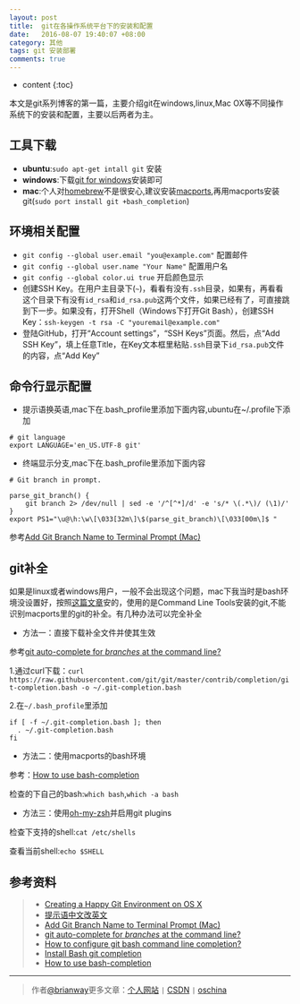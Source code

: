 ```yaml
---
layout: post
title:  git在各操作系统平台下的安装和配置
date:   2016-08-07 19:40:07 +08:00
category: 其他
tags: git 安装部署
comments: true
---
```


* content
{:toc}


本文是git系列博客的第一篇，主要介绍git在windows,linux,Mac OX等不同操作系统下的安装和配置，主要以后两者为主。






## 工具下载

- **ubuntu**:`sudo apt-get intall git` 安装
- **windows**:下载[git for windows](https://git-for-windows.github.io/)安装即可
- **mac**:个人对[homebrew](http://brew.sh/)不是很安心,建议安装[macports](https://www.macports.org/),再用macports安装git(`sudo port install git +bash_completion`)


## 环境相关配置

- `git config --global user.email "you@example.com"` 配置邮件
- `git config --global user.name "Your Name"` 配置用户名
- `git config --global color.ui true` 开启颜色显示
- 创建SSH Key。在用户主目录下(`~`)，看看有没有`.ssh`目录，如果有，再看看这个目录下有没有`id_rsa`和`id_rsa.pub`这两个文件，如果已经有了，可直接跳到下一步。如果没有，打开Shell（Windows下打开Git Bash），创建SSH Key：`ssh-keygen -t rsa -C "youremail@example.com"`
- 登陆GitHub，打开“Account settings”，“SSH Keys”页面。然后，点“Add SSH Key”，填上任意Title，在Key文本框里粘贴`.ssh`目录下`id_rsa.pub`文件的内容，点“Add Key”

## 命令行显示配置

- 提示语换英语,mac下在.bash_profile里添加下面内容,ubuntu在~/.profile下添加

```
# git language
export LANGUAGE='en_US.UTF-8 git'
```

- 终端显示分支,mac下在.bash_profile里添加下面内容

```
# Git branch in prompt.

parse_git_branch() {
    git branch 2> /dev/null | sed -e '/^[^*]/d' -e 's/* \(.*\)/ (\1)/'
}
export PS1="\u@\h:\w\[\033[32m\]\$(parse_git_branch)\[\033[00m\]$ "
```

参考[Add Git Branch Name to Terminal Prompt (Mac)](http://mfitzp.io/article/add-git-branch-name-to-terminal-prompt-mac/)


## git补全

如果是linux或者windows用户，一般不会出现这个问题，mac下我当时是bash环境没设置好，按照[这篇文章](http://www.liaoxuefeng.com/wiki/0013739516305929606dd18361248578c67b8067c8c017b000/00137396287703354d8c6c01c904c7d9ff056ae23da865a000)安的，使用的是Command Line Tools安装的git,不能识别macports里的git的补全。有几种办法可以完全补全

- 方法一：直接下载补全文件并使其生效

参考[git auto-complete for *branches* at the command line?](http://apple.stackexchange.com/questions/55875/git-auto-complete-for-branches-at-the-command-line)

1.通过curl下载：`curl https://raw.githubusercontent.com/git/git/master/contrib/completion/git-completion.bash -o ~/.git-completion.bash`

2.在`~/.bash_profile`里添加

```shell
if [ -f ~/.git-completion.bash ]; then
  . ~/.git-completion.bash
fi
```

- 方法二：使用macports的bash环境

参考：[How to use bash-completion](https://trac.macports.org/wiki/howto/bash-completion)

检查的下自己的bash:`which bash`,`which -a bash`


- 方法三：使用[oh-my-zsh](https://github.com/robbyrussell/oh-my-zsh)并启用git plugins

检查下支持的shell:`cat /etc/shells`

查看当前shell:`echo $SHELL`


## 参考资料

>* [Creating a Happy Git Environment on OS X](https://gist.github.com/trey/2722934)
>* [提示语中文改英文](http://askubuntu.com/questions/320661/change-gits-language-to-english-without-changing-the-locale)
>* [Add Git Branch Name to Terminal Prompt (Mac)](http://mfitzp.io/article/add-git-branch-name-to-terminal-prompt-mac/)
>* [git auto-complete for *branches* at the command line?](http://apple.stackexchange.com/questions/55875/git-auto-complete-for-branches-at-the-command-line)
>* [How to configure git bash command line completion?](http://stackoverflow.com/questions/12399002/how-to-configure-git-bash-command-line-completion)
>* [Install Bash git completion](https://github.com/bobthecow/git-flow-completion/wiki/Install-Bash-git-completion)
>* [How to use bash-completion](https://trac.macports.org/wiki/howto/bash-completion)





----

> 作者[@brianway](http://brianway.github.io/)更多文章：[个人网站](http://brianway.github.io/) `|` [CSDN](http://blog.csdn.net/h3243212/) `|` [oschina](http://my.oschina.net/brianway)
